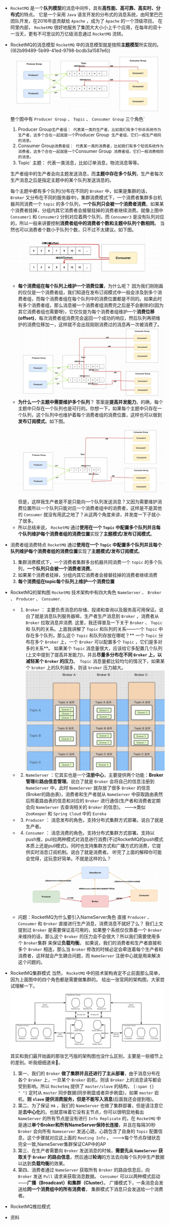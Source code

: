 - `RocketMQ` 是一个**队列模型**的消息中间件，具有**高性能、高可靠、高实时、分布式**的特点。
  它是一个采用 `Java` 语言开发的分布式的消息系统，由阿里巴巴团队开发，在2016年底贡献给 `Apache` ，成为了 `Apache` 的一个顶级项目。 
  在阿里内部， `RocketMQ` 很好地服务了集团大大小小上千个应用，在每年的双十一当天，更有不可思议的万亿级消息通过 `RocketMQ` 流转。
- RocketMQ的消息模型
  `RocketMQ` 中的消息模型就是按照**主题模型**所实现的。 ((62b99489-5b99-41ed-9798-bcdb3a1587e6))
  ![image.png](../assets/image_1656405894302_0.png)
  整个图中有 `Producer Group` 、 `Topic` 、 `Consumer Group` 三个角色`
  1. Producer Group` 生产者组： 代表某一类的生产者，比如我们有多个秒杀系统作为生产者，这多个合在一起就是一个 `Producer Group` 生产者组，它们一般生产相同的消息。`
  2. Consumer Group` 消费者组： 代表某一类的消费者，比如我们有多个短信系统作为消费者，这多个合在一起就是一个 `Consumer Group` 消费者组，它们一般消费相同的消息。`
  3. Topic` 主题： 代表一类消息，比如订单消息，物流消息等等。
  
  生产者组中的生产者会向主题发送消息，而**主题中存在多个队列**，生产者每次生产消息之后是指定主题中的某个队列发送消息的。
  
  每个主题中都有多个队列(分布在不同的 `Broker` 中，如果是集群的话， `Broker` 又分布在不同的服务器中)，集群消费模式下，一个消费者集群多台机器共同消费一个 `topic` 的多个队列，**一个队列只会被一个消费者消费**。如果某个消费者挂掉，分组内其它消费者会接替挂掉的消费者继续消费。就像上图中 `Consumer1` 和 `Consumer2` 分别对应着两个队列，而 `Consumer3` 是没有队列对应的，所以一般来讲要控制**消费者组中的消费者个数和主题中队列个数相同**。
  当然也可以消费者个数小于队列个数，只不过不太建议。如下图。
  ![image.png](../assets/image_1656406210398_0.png)
	- **每个消费组在每个队列上维护一个消费位置**，为什么呢？
	  因为我们刚刚画的仅仅是一个消费者组，我们知道在发布订阅模式中一般会涉及到多个消费者组，而每个消费者组在每个队列中的消费位置都是不同的。如果此时有多个消费者组，那么消息被一个消费者组消费完之后是不会删除的(因为其它消费者组也需要呀)，它仅仅是为每个消费者组维护一个**消费位移(offset)**，每次消费者组消费完会返回一个成功的响应，然后队列再把维护的消费位移加一，这样就不会出现刚刚消费过的消息再一次被消费了。
	  ![image.png](../assets/image_1656406369556_0.png)
	- **为什么一个主题中需要维护多个队列**？
	  答案是**提高并发能力**。的确，每个主题中只存在一个队列也是可行的。你想一下，如果每个主题中只存在一个队列，这个队列中也维护着每个消费者组的消费位置，这样也可以做到**发布订阅模式**。如下图。
	  ![image.png](../assets/image_1656406477331_0.png) 
	  但是，这样我生产者是不是只能向一个队列发送消息？又因为需要维护消费位置所以一个队列只能对应一个消费者组中的消费者，这样是不是其他的 `Consumer` 就没有用武之地了？从这两个角度来讲，并发度一下子就小了很多。
	- 所以总结来说， `RocketMQ` 通过**使用在一个 `Topic` 中配置多个队列并且每个队列维护每个消费者组的消费位置**实现了**主题模式/发布订阅模式**。
- 消费者组消费特点
  `RocketMQ` 通过**使用在一个 `Topic` 中配置多个队列并且每个队列维护每个消费者组的消费位置**实现了**主题模式/发布订阅模式**。
  
  1. 集群消费模式下，一个消费者集群多台机器共同消费一个 `topic` 的多个队列，**一个队列只会被一个消费者消费**。
  2. 如果某个消费者挂掉，分组内其它消费者会接替挂掉的消费者继续消费
  3. **每个消费组在topic每个队列上维护一个消费位置**
- RocketMQ的架构图
  `RocketMQ` 技术架构中有四大角色 `NameServer` 、 `Broker` 、 `Producer` 、 `Consumer`.
	- 1. `Broker` ： 主要负责消息的存储、投递和查询以及服务高可用保证。说白了就是消息队列服务器嘛，生产者生产消息到 `Broker` ，消费者从 `Broker` 拉取消息并消费.
	  这里，我还得普及一下关于 `Broker` 、 `Topic` 和 队列的关系。上面我讲解了 `Topic` 和队列的关系——一个 `Topic` 中存在多个队列，那么这个 `Topic` 和队列存放在哪呢？**
	  一个 `Topic` 分布在多个 `Broker` 上，一个 `Broker` 可以配置多个 `Topic` ，它们是多对多的关系**。
	  如果某个 `Topic` 消息量很大，应该给它多配置几个队列(上文中提到了提高并发能力)，并且**尽量多分布在不同 `Broker` 上，以减轻某个 `Broker` 的压力**。`
	  Topic` 消息量都比较均匀的情况下，如果某个 `broker` 上的队列越多，则该 `broker` 压力越大。
	  ![image.png](../assets/image_1656406670928_0.png)
	- 2. `NameServer` ：它其实也是一个**注册中心**，主要提供两个功能：**Broker管理**和**路由信息管理**。说白了就是 `Broker` 会将自己的信息注册到 `NameServer` 中，此时 `NameServer` 就存放了很多 `Broker` 的信息(Broker的路由表)，消费者和生产者就从 `NameServer` 中获取路由表然后照着路由表的信息和对应的 `Broker` 进行通信(生产者和消费者定期会向 `NameServer` 去查询相关的 `Broker` 的信息)。
	  --->类似`ZooKeeper` 和 `Spring Cloud` 中的 `Eureka`
	- 3. `Producer` ： 消息发布的角色，支持分布式集群方式部署。说白了就是生产者。
	- 4. `Consumer` ： 消息消费的角色，支持分布式集群方式部署。支持以push推，pull拉两种模式对消息进行消费(不过RocketMQ的push模式本质上还是pull模式)。同时也支持集群方式和广播方式的消费，它提供实时消息订阅机制。说白了就是消费者。
	  听完了上面的解释你可能会觉得，这玩意好简单。不就是这样的么？
	  ![image.png](../assets/image_1656408378526_0.png)
	- 问题：RocketMQ为什么要引入NameServer角色
	  直接 `Producer` 、 `Consumer` 和 `Broker` 直接进行生产消息，消费消息不就好了么？
	  我们上文提到过 `Broker` 是需要保证高可用的，如果整个系统仅仅靠着一个 `Broker` 来维持的话，那么这个 `Broker` 的压力会不会很大？所以我们需要使用多个 `Broker`集群 来保证**负载均衡**。
	  如果说，我们的消费者和生产者直接和多个 `Broker` 相连，那么当 `Broker` 修改的时候必定会牵连着每个生产者和消费者，这样就会产生耦合问题，而 `NameServer` 注册中心就是用来解决这个问题的。
- RocketMQ集群模式
  当然， `RocketMQ` 中的技术架构肯定不止前面那么简单，因为上面图中的四个角色都是需要做集群的。
  给出一张官网的架构图，大家尝试理解一下。
  ![image.png](../assets/image_1656408536510_0.png)
  其实和我们最开始画的那张乞丐版的架构图也没什么区别，主要是一些细节上的差别。听我细细道来🤨。
  1. 第一、我们的 `Broker` **做了集群并且还进行了主从部署**，由于消息分布在各个 `Broker` 上，一旦某个 `Broker` 宕机，则该 `Broker` 上的消息读写都会受到影响。所以 `Rocketmq` 提供了 `master/slave` 的结构， `[:span {} " "]` 定时从 `master` 同步数据(同步刷盘或者异步刷盘)，如果 `master` 宕机，**则 `slave` 提供消费服务，但是不能写入消息**(后面我还会提到哦)。
  2. 第二、为了保证 `HA` ，我们的 `NameServer` 也做了集群部署，但是请注意它是**去中心化**的。也就意味着它没有主节点，你可以很明显地看出 `NameServer` 的所有节点是没有进行 `Info Replicate` 的，在 `RocketMQ` 中是通过**单个Broker和所有NameServer保持长连接**，并且在每隔30秒 `Broker` 会向所有 `Nameserver` 发送心跳，心跳包含了自身的 `Topic` 配置信息，这个步骤就对应这上面的 `Routing Info` 。
  --->每个节点存储状态完全一致,NameServer集群保证CAP中的AP
  3. 第三、在生产者需要向 `Broker` 发送消息的时候，**需要先从 `NameServer` 获取关于 `Broker` 的路由信息**，然后通过**轮询**的方法去向每个队列中生产数据以达到**负载均衡**的效果。
  4. 第四、消费者通过 `NameServer` 获取所有 `Broker` 的路由信息后，向 `Broker` 发送 `Pull` 请求来获取消息数据。 
  `Consumer` 可以以两种模式启动——**广播（Broadcast）和集群（Cluster）**。
  广播模式下，一条消息会发送给**同一个消费组中的所有消费者**，
  集群模式下消息只会发送给一个消费者。
- RocketMQ推拉模式
- 资料